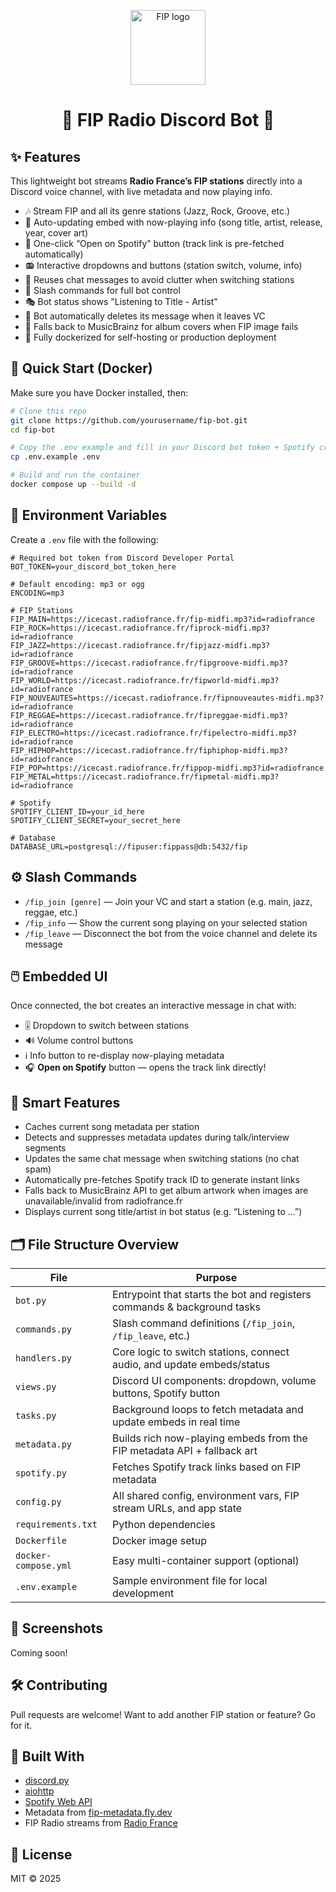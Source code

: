 <p align="center">
  <img src="https://upload.wikimedia.org/wikipedia/commons/thumb/1/16/FIP_logo_2021.svg/500px-FIP_logo_2021.svg.png?20220106124710" width="120px" alt="FIP logo">
</p>

<h1 align="center">🎵 FIP Radio Discord Bot 🎵</h1>

## ✨ Features

This lightweight bot streams **Radio France’s FIP stations** directly into a Discord voice channel, with live metadata and now playing info.

- 🎶 Stream FIP and all its genre stations (Jazz, Rock, Groove, etc.)
- 🧠 Auto-updating embed with now-playing info (song title, artist, release, year, cover art)
- 🔗 One-click “Open on Spotify” button (track link is pre-fetched automatically)
- 📻 Interactive dropdowns and buttons (station switch, volume, info)
- 💬 Reuses chat messages to avoid clutter when switching stations
- 📡 Slash commands for full bot control
- 🎭 Bot status shows "Listening to Title - Artist"
- 🧹 Bot automatically deletes its message when it leaves VC
- 🎨 Falls back to MusicBrainz for album covers when FIP image fails
- 🐳 Fully dockerized for self-hosting or production deployment

## 🚀 Quick Start (Docker)

Make sure you have Docker installed, then:

```bash
# Clone this repo
git clone https://github.com/yourusername/fip-bot.git
cd fip-bot

# Copy the .env example and fill in your Discord bot token + Spotify creds
cp .env.example .env

# Build and run the container
docker compose up --build -d
```

## 🔧 Environment Variables

Create a `.env` file with the following:

```env
# Required bot token from Discord Developer Portal
BOT_TOKEN=your_discord_bot_token_here

# Default encoding: mp3 or ogg
ENCODING=mp3

# FIP Stations
FIP_MAIN=https://icecast.radiofrance.fr/fip-midfi.mp3?id=radiofrance
FIP_ROCK=https://icecast.radiofrance.fr/fiprock-midfi.mp3?id=radiofrance
FIP_JAZZ=https://icecast.radiofrance.fr/fipjazz-midfi.mp3?id=radiofrance
FIP_GROOVE=https://icecast.radiofrance.fr/fipgroove-midfi.mp3?id=radiofrance
FIP_WORLD=https://icecast.radiofrance.fr/fipworld-midfi.mp3?id=radiofrance
FIP_NOUVEAUTES=https://icecast.radiofrance.fr/fipnouveautes-midfi.mp3?id=radiofrance
FIP_REGGAE=https://icecast.radiofrance.fr/fipreggae-midfi.mp3?id=radiofrance
FIP_ELECTRO=https://icecast.radiofrance.fr/fipelectro-midfi.mp3?id=radiofrance
FIP_HIPHOP=https://icecast.radiofrance.fr/fiphiphop-midfi.mp3?id=radiofrance
FIP_POP=https://icecast.radiofrance.fr/fippop-midfi.mp3?id=radiofrance
FIP_METAL=https://icecast.radiofrance.fr/fipmetal-midfi.mp3?id=radiofrance

# Spotify
SPOTIFY_CLIENT_ID=your_id_here
SPOTIFY_CLIENT_SECRET=your_secret_here

# Database
DATABASE_URL=postgresql://fipuser:fippass@db:5432/fip
```

## ⚙️ Slash Commands

- `/fip_join [genre]` — Join your VC and start a station (e.g. main, jazz, reggae, etc.)
- `/fip_info` — Show the current song playing on your selected station
- `/fip_leave` — Disconnect the bot from the voice channel and delete its message

## 🖱️ Embedded UI

Once connected, the bot creates an interactive message in chat with:

- 🎚 Dropdown to switch between stations
- 🔊 Volume control buttons
- ℹ️ Info button to re-display now-playing metadata
- 🎧 **Open on Spotify** button — opens the track link directly!

## 🧠 Smart Features

- Caches current song metadata per station
- Detects and suppresses metadata updates during talk/interview segments
- Updates the same chat message when switching stations (no chat spam)
- Automatically pre-fetches Spotify track ID to generate instant links
- Falls back to MusicBrainz API to get album artwork when images are unavailable/invalid from radiofrance.fr
- Displays current song title/artist in bot status (e.g. “Listening to ...”)

## 🗂️ File Structure Overview

| File                 | Purpose                                                                  |
|----------------------|--------------------------------------------------------------------------|
| `bot.py`             | Entrypoint that starts the bot and registers commands & background tasks |
| `commands.py`        | Slash command definitions (`/fip_join`, `/fip_leave`, etc.)              |
| `handlers.py`        | Core logic to switch stations, connect audio, and update embeds/status   |
| `views.py`           | Discord UI components: dropdown, volume buttons, Spotify button          |
| `tasks.py`           | Background loops to fetch metadata and update embeds in real time        |
| `metadata.py`        | Builds rich now-playing embeds from the FIP metadata API + fallback art  |
| `spotify.py`         | Fetches Spotify track links based on FIP metadata                        |
| `config.py`          | All shared config, environment vars, FIP stream URLs, and app state      |
| `requirements.txt`   | Python dependencies                                                      |
| `Dockerfile`         | Docker image setup                                                       |
| `docker-compose.yml` | Easy multi-container support (optional)                                  |
| `.env.example`       | Sample environment file for local development                            |

## 📸 Screenshots

Coming soon!

## 🛠️ Contributing

Pull requests are welcome! Want to add another FIP station or feature? Go for it.

## 🧠 Built With

- [discord.py](https://github.com/Rapptz/discord.py)
- [aiohttp](https://docs.aiohttp.org/)
- [Spotify Web API](https://developer.spotify.com/documentation/web-api/)
- Metadata from [fip-metadata.fly.dev](https://fip-metadata.fly.dev/)
- FIP Radio streams from [Radio France](https://www.radiofrance.fr/fip)

## 📄 License

MIT © 2025